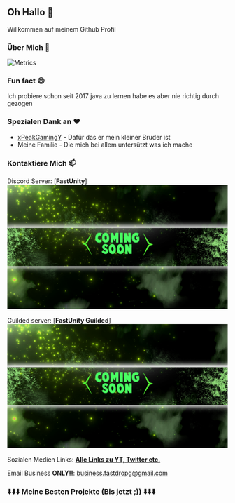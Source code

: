 <p align="center">
<img alt="" src=https://img.shields.io/github/stars/fastdropgaming?affiliations=OWNER%2CCOLLABORATOR&label=Sterne&color=yellow&style=plasticz />
<img alt="" src=https://komarev.com/ghpvc/?username=fastdropgaming&color=brightgreen&style=plastic&label=Profile+Aufrufe />
<img alt="" src=https://img.shields.io/github/repo-size/fastdropgaming/readme.md?style=plastic>
<img alt="" src=https://img.shields.io/github/last-commit/fastdropgaming/readme.md?style=plastic>
<img alt="" src=https://img.shields.io/badge/Made%20in-Deutschland-green?style=plastic&label=Gemacht+in>
</p>

<p align="center">
<img alt="" src=https://img.shields.io/github/followers/fastdropgaming?style=social&label=Github+Follower>
<img alt="" src=https://img.shields.io/twitter/follow/fastdropg?style=social&label=Twitter+Follower>
<img alt="" src=https://img.shields.io/youtube/channel/subscribers/UC6qBCiA7IMBboBUnbOtR0pQ?style=social&label=YouTube+Abonnenten>
</p>

<p align="center">
<img alt="" src=https://img.shields.io/twitch/status/fastdrop_gaming?style=social>

## Oh Hallo 👋
Willkommen auf meinem Github Profil

### Über Mich 📌
![Metrics](https://metrics.lecoq.io/fastdropgaming?template=classic&people=1&projects=1&languages=1&base=header%2C%20activity%2C%20community%2C%20repositories%2C%20metadata&base.indepth=false&base.hireable=false&base.skip=false&languages=false&languages.limit=8&languages.threshold=0%25&languages.other=false&languages.colors=github&languages.sections=most-used&languages.indepth=false&languages.analysis.timeout=15&languages.categories=markup%2C%20programming&languages.recent.categories=markup%2C%20programming&languages.recent.load=300&languages.recent.days=14&people=false&people.limit=24&people.identicons=false&people.identicons.hide=false&people.size=28&people.types=followers&people.shuffle=false&projects=false&projects.limit=4&projects.descriptions=false&config.timezone=Europe%2FBerlin)

### Fun fact 😄
Ich probiere schon seit 2017 java zu lernen habe es aber nie richtig durch gezogen

### Spezialen Dank an ❤️
- [xPeakGamingY](https://account.xbox.com/de-de/profile?gamertag=xPeakGamingY) - Dafür das er mein kleiner Bruder ist
- Meine Familie - Die mich bei allem untersützt  was ich mache

### Kontaktiere Mich 📫  
Discord Server: [**FastUnity**]
<img src="/img/soon.png">

Guilded server: [**FastUnity Guilded**]
<img src="/img/soon.png">


Sozialen Medien Links: [**Alle Links zu YT, Twitter etc.**](https://fastdropg.carrd.co/) 

Email Business **ONLY!!**: 
business.fastdropg@gmail.com  

### ⬇️⬇️⬇️ Meine Besten Projekte (Bis jetzt ;)) ⬇️⬇️⬇️
